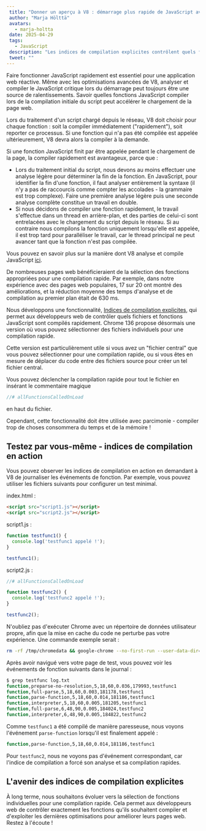 ```yaml
---
 title: "Donner un aperçu à V8 : démarrage plus rapide de JavaScript avec des indices de compilation explicites"
 author: "Marja Hölttä"
 avatars: 
   - marja-holtta
 date: 2025-04-29
 tags: 
   - JavaScript
 description: "Les indices de compilation explicites contrôlent quels fichiers et fonctions JavaScript sont analysés et compilés rapidement"
 tweet: ""
---
```


Faire fonctionner JavaScript rapidement est essentiel pour une application web réactive. Même avec les optimisations avancées de V8, analyser et compiler le JavaScript critique lors du démarrage peut toujours être une source de ralentissements. Savoir quelles fonctions JavaScript compiler lors de la compilation initiale du script peut accélérer le chargement de la page web.

<!--truncate-->
Lors du traitement d'un script chargé depuis le réseau, V8 doit choisir pour chaque fonction : soit la compiler immédiatement ("rapidement"), soit reporter ce processus. Si une fonction qui n'a pas été compilée est appelée ultérieurement, V8 devra alors la compiler à la demande.

Si une fonction JavaScript finit par être appelée pendant le chargement de la page, la compiler rapidement est avantageux, parce que :

- Lors du traitement initial du script, nous devons au moins effectuer une analyse légère pour déterminer la fin de la fonction. En JavaScript, pour identifier la fin d'une fonction, il faut analyser entièrement la syntaxe (il n'y a pas de raccourcis comme compter les accolades - la grammaire est trop complexe). Faire une première analyse légère puis une seconde analyse complète constitue un travail en double.
- Si nous décidons de compiler une fonction rapidement, le travail s'effectue dans un thread en arrière-plan, et des parties de celui-ci sont entrelacées avec le chargement du script depuis le réseau. Si au contraire nous compilons la fonction uniquement lorsqu'elle est appelée, il est trop tard pour paralléliser le travail, car le thread principal ne peut avancer tant que la fonction n'est pas compilée.

Vous pouvez en savoir plus sur la manière dont V8 analyse et compile JavaScript [ici](https://v8.dev/blog/preparser).

De nombreuses pages web bénéficieraient de la sélection des fonctions appropriées pour une compilation rapide. Par exemple, dans notre expérience avec des pages web populaires, 17 sur 20 ont montré des améliorations, et la réduction moyenne des temps d'analyse et de compilation au premier plan était de 630 ms.

Nous développons une fonctionnalité, [Indices de compilation explicites](https://github.com/WICG/explicit-javascript-compile-hints-file-based), qui permet aux développeurs web de contrôler quels fichiers et fonctions JavaScript sont compilés rapidement. Chrome 136 propose désormais une version où vous pouvez sélectionner des fichiers individuels pour une compilation rapide.

Cette version est particulièrement utile si vous avez un "fichier central" que vous pouvez sélectionner pour une compilation rapide, ou si vous êtes en mesure de déplacer du code entre des fichiers source pour créer un tel fichier central.

Vous pouvez déclencher la compilation rapide pour tout le fichier en insérant le commentaire magique

```js
//# allFunctionsCalledOnLoad
```

en haut du fichier.

Cependant, cette fonctionnalité doit être utilisée avec parcimonie - compiler trop de choses consommera du temps et de la mémoire !

## Testez par vous-même - indices de compilation en action

Vous pouvez observer les indices de compilation en action en demandant à V8 de journaliser les événements de fonction. Par exemple, vous pouvez utiliser les fichiers suivants pour configurer un test minimal.

index.html :

```html
<script src="script1.js"></script>
<script src="script2.js"></script>
```

script1.js :

```js
function testfunc1() {
  console.log('testfunc1 appelé !');
}

testfunc1();
```

script2.js :

```js
//# allFunctionsCalledOnLoad

function testfunc2() {
  console.log('testfunc2 appelé !');
}

testfunc2();
```

N'oubliez pas d'exécuter Chrome avec un répertoire de données utilisateur propre, afin que la mise en cache du code ne perturbe pas votre expérience. Une commande exemple serait :

```sh
rm -rf /tmp/chromedata && google-chrome --no-first-run --user-data-dir=/tmp/chromedata --js-flags=--log-function_events > log.txt
```

Après avoir navigué vers votre page de test, vous pouvez voir les événements de fonction suivants dans le journal :

```sh
$ grep testfunc log.txt
function,preparse-no-resolution,5,18,60,0.036,179993,testfunc1
function,full-parse,5,18,60,0.003,181178,testfunc1
function,parse-function,5,18,60,0.014,181186,testfunc1
function,interpreter,5,18,60,0.005,181205,testfunc1
function,full-parse,6,48,90,0.005,184024,testfunc2
function,interpreter,6,48,90,0.005,184822,testfunc2
```

Comme `testfunc1` a été compilé de manière paresseuse, nous voyons l'événement `parse-function` lorsqu'il est finalement appelé :

```sh
function,parse-function,5,18,60,0.014,181186,testfunc1
```

Pour `testfunc2`, nous ne voyons pas d'événement correspondant, car l'indice de compilation a forcé son analyse et sa compilation rapides.

## L'avenir des indices de compilation explicites

À long terme, nous souhaitons évoluer vers la sélection de fonctions individuelles pour une compilation rapide. Cela permet aux développeurs web de contrôler exactement les fonctions qu'ils souhaitent compiler et d'exploiter les dernières optimisations pour améliorer leurs pages web. Restez à l'écoute !
